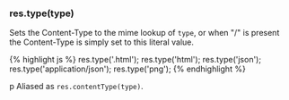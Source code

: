 <h3 id='res.type'>res.type(type)</h3>

Sets the Content-Type to the mime lookup of `type`,
or when "/" is present the Content-Type is simply set to this
literal value.

{% highlight js %}
res.type('.html');
res.type('html');
res.type('json');
res.type('application/json');
res.type('png');
{% endhighlight %}

p Aliased as `res.contentType(type)`.
